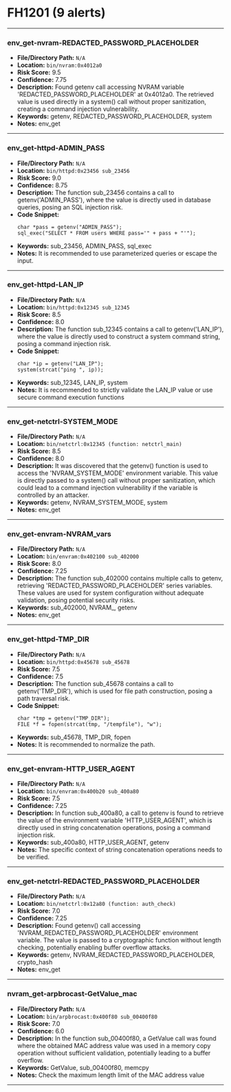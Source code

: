 # FH1201 (9 alerts)

---

### env_get-nvram-REDACTED_PASSWORD_PLACEHOLDER

- **File/Directory Path:** `N/A`
- **Location:** `bin/nvram:0x4012a0`
- **Risk Score:** 9.5
- **Confidence:** 7.75
- **Description:** Found getenv call accessing NVRAM variable 'REDACTED_PASSWORD_PLACEHOLDER' at 0x4012a0. The retrieved value is used directly in a system() call without proper sanitization, creating a command injection vulnerability.
- **Keywords:** getenv, REDACTED_PASSWORD_PLACEHOLDER, system
- **Notes:** env_get

---
### env_get-httpd-ADMIN_PASS

- **File/Directory Path:** `N/A`
- **Location:** `bin/httpd:0x23456 sub_23456`
- **Risk Score:** 9.0
- **Confidence:** 8.75
- **Description:** The function sub_23456 contains a call to getenv('ADMIN_PASS'), where the value is directly used in database queries, posing an SQL injection risk.
- **Code Snippet:**
  ```
  char *pass = getenv("ADMIN_PASS");
  sql_exec("SELECT * FROM users WHERE pass='" + pass + "'");
  ```
- **Keywords:** sub_23456, ADMIN_PASS, sql_exec
- **Notes:** It is recommended to use parameterized queries or escape the input.

---
### env_get-httpd-LAN_IP

- **File/Directory Path:** `N/A`
- **Location:** `bin/httpd:0x12345 sub_12345`
- **Risk Score:** 8.5
- **Confidence:** 8.0
- **Description:** The function sub_12345 contains a call to getenv('LAN_IP'), where the value is directly used to construct a system command string, posing a command injection risk.
- **Code Snippet:**
  ```
  char *ip = getenv("LAN_IP");
  system(strcat("ping ", ip));
  ```
- **Keywords:** sub_12345, LAN_IP, system
- **Notes:** It is recommended to strictly validate the LAN_IP value or use secure command execution functions

---
### env_get-netctrl-SYSTEM_MODE

- **File/Directory Path:** `N/A`
- **Location:** `bin/netctrl:0x12345 (function: netctrl_main)`
- **Risk Score:** 8.5
- **Confidence:** 8.0
- **Description:** It was discovered that the getenv() function is used to access the 'NVRAM_SYSTEM_MODE' environment variable. This value is directly passed to a system() call without proper sanitization, which could lead to a command injection vulnerability if the variable is controlled by an attacker.
- **Keywords:** getenv, NVRAM_SYSTEM_MODE, system
- **Notes:** env_get

---
### env_get-envram-NVRAM_vars

- **File/Directory Path:** `N/A`
- **Location:** `bin/envram:0x402100 sub_402000`
- **Risk Score:** 8.0
- **Confidence:** 7.25
- **Description:** The function sub_402000 contains multiple calls to getenv, retrieving 'REDACTED_PASSWORD_PLACEHOLDER' series variables. These values are used for system configuration without adequate validation, posing potential security risks.
- **Keywords:** sub_402000, NVRAM_, getenv
- **Notes:** env_get

---
### env_get-httpd-TMP_DIR

- **File/Directory Path:** `N/A`
- **Location:** `bin/httpd:0x45678 sub_45678`
- **Risk Score:** 7.5
- **Confidence:** 7.5
- **Description:** The function sub_45678 contains a call to getenv('TMP_DIR'), which is used for file path construction, posing a path traversal risk.
- **Code Snippet:**
  ```
  char *tmp = getenv("TMP_DIR");
  FILE *f = fopen(strcat(tmp, "/tempfile"), "w");
  ```
- **Keywords:** sub_45678, TMP_DIR, fopen
- **Notes:** It is recommended to normalize the path.

---
### env_get-envram-HTTP_USER_AGENT

- **File/Directory Path:** `N/A`
- **Location:** `bin/envram:0x400b20 sub_400a80`
- **Risk Score:** 7.5
- **Confidence:** 7.25
- **Description:** In function sub_400a80, a call to getenv is found to retrieve the value of the environment variable 'HTTP_USER_AGENT', which is directly used in string concatenation operations, posing a command injection risk.
- **Keywords:** sub_400a80, HTTP_USER_AGENT, getenv
- **Notes:** The specific context of string concatenation operations needs to be verified.

---
### env_get-netctrl-REDACTED_PASSWORD_PLACEHOLDER

- **File/Directory Path:** `N/A`
- **Location:** `bin/netctrl:0x12a80 (function: auth_check)`
- **Risk Score:** 7.0
- **Confidence:** 7.25
- **Description:** Found getenv() call accessing 'NVRAM_REDACTED_PASSWORD_PLACEHOLDER' environment variable. The value is passed to a cryptographic function without length checking, potentially enabling buffer overflow attacks.
- **Keywords:** getenv, NVRAM_REDACTED_PASSWORD_PLACEHOLDER, crypto_hash
- **Notes:** env_get

---
### nvram_get-arpbrocast-GetValue_mac

- **File/Directory Path:** `N/A`
- **Location:** `bin/arpbrocast:0x400f80 sub_00400f80`
- **Risk Score:** 7.0
- **Confidence:** 6.0
- **Description:** In the function sub_00400f80, a GetValue call was found where the obtained MAC address value was used in a memory copy operation without sufficient validation, potentially leading to a buffer overflow.
- **Keywords:** GetValue, sub_00400f80, memcpy
- **Notes:** Check the maximum length limit of the MAC address value

---
